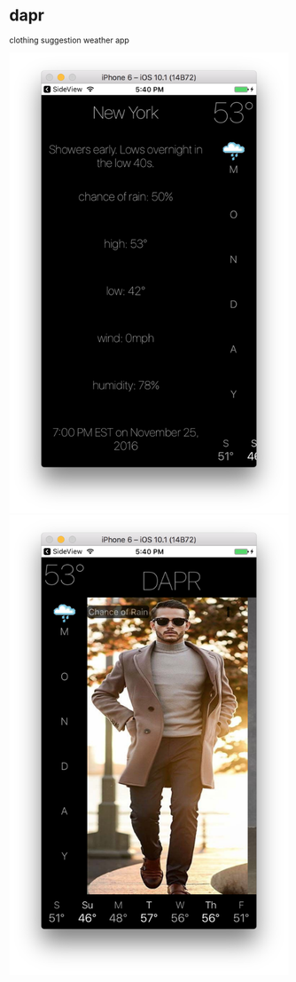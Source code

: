 # dapr
clothing suggestion weather app

![Alt text](/images/ss1.jpg?raw=true "Optional Title")
![Alt text](/images/ss2.jpg?raw=true "Optional Title")
